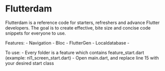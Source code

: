 # Flutterdam

Flutterdam is a reference code for starters, refreshers and advance Flutter developers.
The goal is to create effective, bite size and concise code snippets for everyone to use.

Features:
    - Navigation
    - Bloc
    - FlutterGen
    - Localdatabase
    - 

To use:
    - Every folder is a feature which contains feature_start.dart (example: nl1_screen_start.dart)
    - Open main.dart, and replace line 15 with your desired start class
